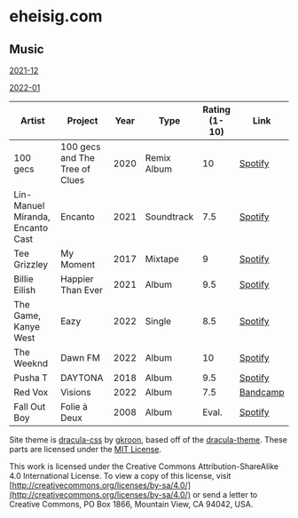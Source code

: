 # eheisig.com

## Music

[2021-12](Vault/Effect/2021-12.html)

[2022-01](Vault/Effect/2022-01.html)

| **Artist**                       | **Project**                    | **Year** | **Type**    | **Rating** (1-10) | **Link**                                                                                   |
| -------------------------------- | ------------------------------ | -------- | ----------- | ----------------- | ------------------------------------------------------------------------------------------ |
| 100 gecs                         | 100 gecs and The Tree of Clues | 2020     | Remix Album | 10                | [Spotify](https://open.spotify.com/album/0qnExDZfz0kVeBjixPsyjS?si=yIbyICP-SeqRex09ed_tZw) |
| Lin-Manuel Miranda, Encanto Cast | Encanto                        | 2021     | Soundtrack  | 7.5               | [Spotify](https://open.spotify.com/album/25L8ck3KGcmCo3901ztPzR?si=C8tFA3KmTJ29d6VTjo_neg) |
| Tee Grizzley                     | My Moment                      | 2017     | Mixtape     | 9                 | [Spotify](https://open.spotify.com/album/6074OsmUN1PdFgy0zTP4Fn?si=jXyLiW9vSgmL9TNe298Yvg) |
| Billie Eilish                    | Happier Than Ever              | 2021     | Album       | 9.5               | [Spotify](https://open.spotify.com/album/0JGOiO34nwfUdDrD612dOp?si=knWIzQkRS520wzFIdRMiPQ) |
| The Game, Kanye West             | Eazy                           | 2022     | Single      | 8.5               | [Spotify](https://open.spotify.com/track/6Ab81Bs9fcOwaTYuBsUUpI?si=a07758ba9c6c497f)       |
| The Weeknd                       | Dawn FM                        | 2022     | Album       | 10                | [Spotify](https://open.spotify.com/album/2nLOHgzXzwFEpl62zAgCEC?si=nPhbWrADTtaQ1R8dKF87-A) |
| Pusha T                          | DAYTONA                        | 2018     | Album       | 9.5               | [Spotify](https://open.spotify.com/album/07bIdDDe3I3hhWpxU6tuBp?si=aTUJKXuvQwuAjZmEKq9mgw) |
| Red Vox                          | Visions                        | 2022     | Album       | 7.5               | [Bandcamp](https://vine.bandcamp.com/album/visions)                                        |
| Fall Out Boy                     | Folie à Deux                   | 2008     | Album       | Eval.             | [Spotify](https://open.spotify.com/album/6KOWjVP0mh5rOqmzm4tkPD?si=VS88iKhbTA2Lnbck9LVNAQ) |

Site theme is [dracula-css](https://github.com/gkroon/dracula-css) by [gkroon](https://github.com/gkroon), based off of the [dracula-theme](https://github.com/dracula/dracula-theme). These parts are licensed under the [MIT License](https://mit-license.org).

This work is licensed under the Creative Commons Attribution-ShareAlike 4.0 International License. To view a copy of this license, visit [http://creativecommons.org/licenses/by-sa/4.0/](http://creativecommons.org/licenses/by-sa/4.0/) or send a letter to Creative Commons, PO Box 1866, Mountain View, CA 94042, USA.
